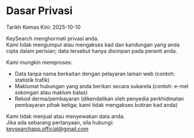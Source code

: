 # Dasar Privasi
Tarikh Kemas Kini: 2025-10-10

KeySearch menghormati privasi anda.  
Kami tidak mengumpul atau mengakses kad dan kandungan yang anda cipta dalam perisian; data tersebut hanya disimpan pada peranti anda.  

Kami mungkin memproses:
- Data tanpa nama berkaitan dengan pelayaran laman web (contoh: statistik trafik)  
- Maklumat hubungan yang anda berikan secara sukarela (contoh: e-mel sokongan atau maklum balas)  
- Rekod derma/pembayaran (dikendalikan oleh penyedia perkhidmatan pembayaran pihak ketiga; kami tidak mengakses butiran kad anda)  

Kami tidak menjual atau menyewakan data anda.  
Jika ada sebarang pertanyaan, sila hubungi: keysearchapp.official@gmail.com